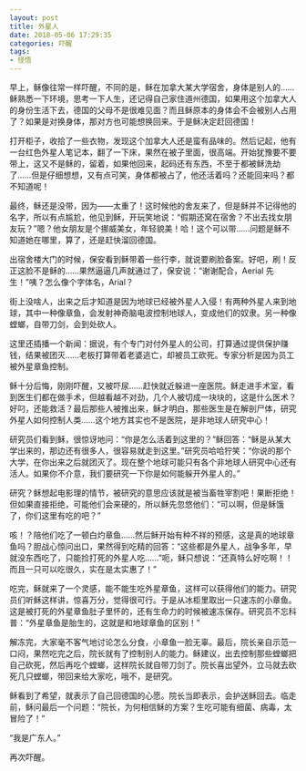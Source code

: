 ```yaml
---
layout: post
title: 外星人
date: 2018-05-06 17:29:35
categories: 吓醒
tags:
- 怪悟
---
```

早上，稣像往常一样吓醒，不同的是，稣在加拿大某大学宿舍，身体是别人的……稣熟悉一下环境，思考一下人生，还记得自己家住道州德国，如果用这个加拿大人的身份生活下去，德国的父母不是很难见面？而且稣原本的身体会不会被别人占用了？如果是对换身体，那对方也可能想换回来。于是稣决定赶回德国！

打开柜子，收拾了一些衣物，发现这个加拿大人还是蛮有品味的。然后记起，他有一台红色外星人笔记本，翻了一下床，果然在被子里面，很高端。开始犹豫要不要带上，这又不是稣的，留着，如果他回来，起码还有东西，不至于都被稣洗劫了……但是仔细想想，又有点可笑，身体都被占了，他还活着吗？还能回来吗？都不知道呢！

最终，稣还是没带，因为——太重了！这时候他的舍友来了，但是稣并不记得他的名字，所以有点尴尬，他见到稣，开玩笑地说：“假期还窝在宿舍？不出去找女朋友玩？”嗯？他女朋友是个挪威美女，年轻貌美！哈！这个可以带……问题是稣不知道她在哪里，算了，还是赶快溜回德国。

出宿舍楼大门的时候，保安看到稣带着一些行李，就说要刷脸备案。好吧，刷！反正这脸不是稣的……果然逼逼几声就通过了，保安说：“谢谢配合，Aerial 先生！”咦？怎么像个字体名，Arial？

街上没啥人，出来之后才知道是因为地球已经被外星人入侵！有两种外星人来到地球，其中一种像章鱼，会发射神奇脑电波控制地球人，变成他们的奴隶。另一种像螳螂，自带刀剑，会到处砍人。

这里还插播一个新闻：据说，有个专门对付外星人的公司，打算通过提供保护赚钱，结果被团灭……老板打算带着老婆逃亡，却被员工砍死。专家分析是因为员工被外星章鱼控制。

稣十分后悔，刚刚吓醒，又被吓尿……赶快就近躲进一座医院。稣走进手术室，看到医生们都在做手术，但越看越不对劲，几个人被切成一块块的，这是什么医术？好叼，还能救活？最后那些人被推出来，稣才明白，那些医生是在解剖尸体，研究外星人如何控制人类……这个地方其实也不是医院，是非地球人研究中心！

研究员们看到稣，很惊讶地问：“你是怎么活着到这里的？”稣回答：“稣是从某大学出来的，那边还有很多人，很容易就走到这里。”研究员哈哈狞笑：“你说的那个大学，在你出来之后就团灭了。现在整个地球可能只有各个非地球人研究中心还有活人。如果你不介意，我们要研究一下你是如何能躲开外星人的。”

研究？稣想起电影理的情节，被研究的意思应该就是被当畜牲宰割吧！果断拒绝！但如果直接拒绝，可能他们会来硬的，所以稣先忽悠他们：“可以啊，但是稣饿了，你们这里有吃的吧？”

咳！？陪他们吃了一顿白灼章鱼……然后稣开始有种不祥的预感，这是真的地球章鱼吗？胆战心惊问出口，果然得到吃精的回答：“这些都是外星人，战争多年，早就没东西吃了，只能捡打死的外星人吃……”呃，稣只想说：“还真特么好吃啊！！而且一只可以吃很久，实在是太实惠了！”

吃完，稣就来了一个灵感，能不能生吃外星章鱼，这样可以获得他们的能力。研究员们听稣这样讲，惊喜万分，觉得很可行。于是从冰柜里取出一只速冻的小章鱼。这是被打死的外星章鱼肚子里怀的，还有生命力的时候被速冻保存。研究员不忘科普：“外星章鱼是胎生的，这就是和地球章鱼的区别！”

解冻完，大家毫不客气地讨论怎么分食，小章鱼一脸无辜。最后，院长亲自示范一口闷，果然吃完之后，院长就有了控制别人的能力。稣建议，出去控制那些螳螂把自己砍死，然后再吃个螳螂，这样院长就自带刀剑了。院长喜出望外，立马就去砍死几只螳螂，带回来给大家吃，哦不，是研究。

稣看到了希望，就表示了自己回德国的心愿。院长当即表示，会护送稣回去。临走前，稣问最后一个问题：“院长，为何相信稣的方案？生吃可能有细菌、病毒，太冒险了！”

“我是广东人。”

再次吓醒。